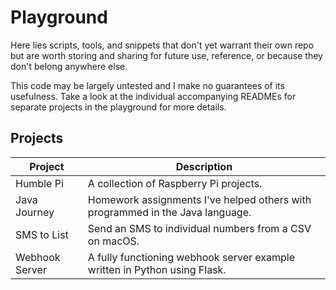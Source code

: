 # Playground

Here lies scripts, tools, and snippets that don't yet warrant their own repo but are worth storing and sharing for future use, reference, or because they don't belong anywhere else. 

This code may be largely untested and I make no guarantees of its usefulness. Take a look at the individual accompanying READMEs for separate projects in the playground for more details.

## Projects

| Project | Description |
| ------- | ----------- |
| Humble Pi | A collection of Raspberry Pi projects. |
| Java Journey | Homework assignments I've helped others with programmed in the Java language. |
| SMS to List | Send an SMS to individual numbers from a CSV on macOS. |
| Webhook Server | A fully functioning webhook server example written in Python using Flask. |
